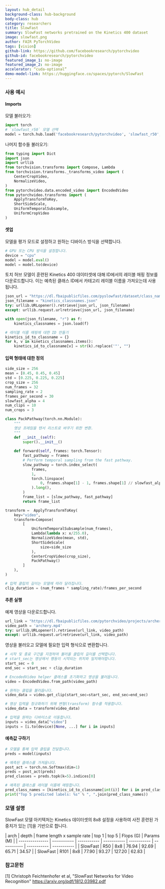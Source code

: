 ```yaml
---
layout: hub_detail
background-class: hub-background
body-class: hub
category: researchers
title: SlowFast
summary: SlowFast networks pretrained on the Kinetics 400 dataset  
image: slowfast.png 
author: FAIR PyTorchVideo
tags: [vision]
github-link: https://github.com/facebookresearch/pytorchvideo
github-id: facebookresearch/pytorchvideo
featured_image_1: no-image 
featured_image_2: no-image
accelerator: “cuda-optional” 
demo-model-link: https://huggingface.co/spaces/pytorch/SlowFast
---
```


### 사용 예시

#### Imports

모델 불러오기: 

```python
import torch
# `slowfast_r50` 모델 선택
model = torch.hub.load('facebookresearch/pytorchvideo', 'slowfast_r50', pretrained=True)
```

나머지 함수들 불러오기:

```python
from typing import Dict
import json
import urllib
from torchvision.transforms import Compose, Lambda
from torchvision.transforms._transforms_video import (
    CenterCropVideo,
    NormalizeVideo,
)
from pytorchvideo.data.encoded_video import EncodedVideo
from pytorchvideo.transforms import (
    ApplyTransformToKey,
    ShortSideScale,
    UniformTemporalSubsample,
    UniformCropVideo
) 
```

#### 셋업

모델을 평가 모드로 설정하고 원하는 디바이스 방식을 선택합니다.

```python 
# GPU 또는 CPU 방식을 설정합니다.
device = "cpu"
model = model.eval()
model = model.to(device)
```

토치 허브 모델이 훈련된 Kinetics 400 데이터셋에 대해 ID에서의 레이블 매핑 정보를 다운로드합니다. 이는 예측된 클래스 ID에서 카테고리 레이블 이름을 가져오는데 사용됩니다.

```python
json_url = "https://dl.fbaipublicfiles.com/pyslowfast/dataset/class_names/kinetics_classnames.json"
json_filename = "kinetics_classnames.json"
try: urllib.URLopener().retrieve(json_url, json_filename)
except: urllib.request.urlretrieve(json_url, json_filename)
```

```python
with open(json_filename, "r") as f:
    kinetics_classnames = json.load(f)

# 레이블 이름 매핑에 대한 ID 만들기
kinetics_id_to_classname = {}
for k, v in kinetics_classnames.items():
    kinetics_id_to_classname[v] = str(k).replace('"', "")
```

#### 입력 형태에 대한 정의

```python
side_size = 256
mean = [0.45, 0.45, 0.45]
std = [0.225, 0.225, 0.225]
crop_size = 256
num_frames = 32
sampling_rate = 2
frames_per_second = 30
slowfast_alpha = 4
num_clips = 10
num_crops = 3

class PackPathway(torch.nn.Module):
    """
    영상 프레임을 텐서 리스트로 바꾸기 위한 변환.
    """
    def __init__(self):
        super().__init__()
        
    def forward(self, frames: torch.Tensor):
        fast_pathway = frames
        # Perform temporal sampling from the fast pathway.
        slow_pathway = torch.index_select(
            frames,
            1,
            torch.linspace(
                0, frames.shape[1] - 1, frames.shape[1] // slowfast_alpha
            ).long(),
        )
        frame_list = [slow_pathway, fast_pathway]
        return frame_list

transform =  ApplyTransformToKey(
    key="video",
    transform=Compose(
        [
            UniformTemporalSubsample(num_frames),
            Lambda(lambda x: x/255.0),
            NormalizeVideo(mean, std),
            ShortSideScale(
                size=side_size
            ),
            CenterCropVideo(crop_size),
            PackPathway()
        ]
    ),
)

# 입력 클립의 길이는 모델에 따라 달라집니다.
clip_duration = (num_frames * sampling_rate)/frames_per_second
```

#### 추론 실행

예제 영상을 다운로드합니다.

```python
url_link = "https://dl.fbaipublicfiles.com/pytorchvideo/projects/archery.mp4"
video_path = 'archery.mp4'
try: urllib.URLopener().retrieve(url_link, video_path)
except: urllib.request.urlretrieve(url_link, video_path)
```

영상을 불러오고 모델에 필요한 입력 형식으로 변환합니다.

```python
# 시작 및 종료 구간을 지정하여 불러올 클립의 길이를 선택합니다.
# start_sec는 영상에서 행동이 시작되는 위치와 일치해야합니다.
start_sec = 0
end_sec = start_sec + clip_duration

# EncodedVideo helper 클래스를 초기화하고 영상을 불러옵니다.
video = EncodedVideo.from_path(video_path)

# 원하는 클립을 불러옵니다.
video_data = video.get_clip(start_sec=start_sec, end_sec=end_sec)

# 영상 입력을 정규화하기 위해 변형(transform) 함수를 적용합니다.
video_data = transform(video_data)

# 입력을 원하는 디바이스로 이동합니다.
inputs = video_data["video"]
inputs = [i.to(device)[None, ...] for i in inputs]
```

#### 예측값 구하기

```python
# 모델을 통해 입력 클립을 전달합니다.
preds = model(inputs)

# 예측된 클래스를 가져옵니다.
post_act = torch.nn.Softmax(dim=1)
preds = post_act(preds)
pred_classes = preds.topk(k=5).indices[0]

# 예측된 클래스를 레이블 이름에 매핑합니다.
pred_class_names = [kinetics_id_to_classname[int(i)] for i in pred_classes]
print("Top 5 predicted labels: %s" % ", ".join(pred_class_names))
```

### 모델 설명
SlowFast 모델 아키텍처는 Kinetics 데이터셋의 8x8 설정을 사용하여 사전 훈련된 가중치가 있는 [1]을 기반으로 합니다.

| arch | depth | frame length x sample rate | top 1 | top 5 | Flops (G) | Params (M) |
| --------------- | ----------- | ----------- | ----------- | ----------- | ----------- |  ----------- | ----------- |
| SlowFast | R50   | 8x8                        | 76.94 | 92.69 | 65.71     | 34.57      |
| SlowFast | R101  | 8x8                        | 77.90 | 93.27 | 127.20    | 62.83      |


### 참고문헌
[1] Christoph Feichtenhofer et al, "SlowFast Networks for Video Recognition"
https://arxiv.org/pdf/1812.03982.pdf
